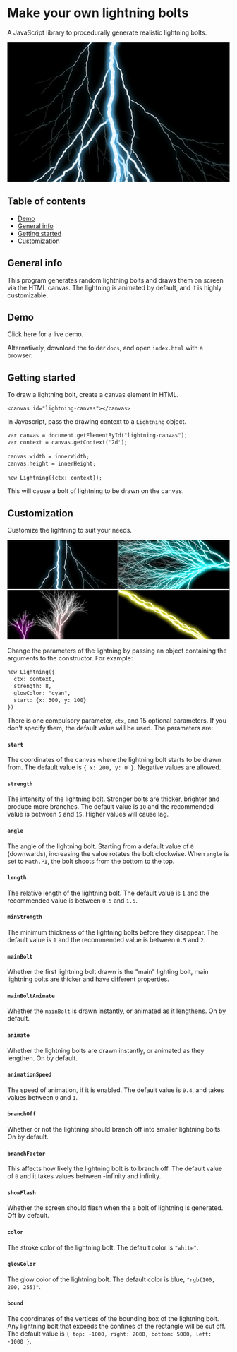 # Make your own lightning bolts
A JavaScript library to procedurally generate realistic lightning bolts.

<img src="pics/lightning_demo.jpg">

## Table of contents
* [Demo](#demo)
* [General info](#general-info)
* [Getting started](#getting-started)
* [Customization](#customization)

## General info

This program generates random lightning bolts and draws them on screen via the HTML canvas. The lightning is animated by default, and it is highly customizable.

## Demo
Click here for a live demo. 

Alternatively, download the folder `docs`, and open `index.html` with a browser.

## Getting started

To draw a lightning bolt, create a canvas element in HTML.
```
<canvas id="lightning-canvas"></canvas>
```

In Javascript, pass the drawing context to a `Lightning` object.

```
var canvas = document.getElementById("lightning-canvas");
var context = canvas.getContext('2d');

canvas.width = innerWidth;
canvas.height = innerHeight;

new Lightning({ctx: context});
```
This will cause a bolt of lightning to be drawn on the canvas.

## Customization

Customize the lightning to suit your needs.

<img src="pics/lightning_demo2.jpg">

Change the parameters of the lightning by passing an object containing the arguments to the constructor. For example:
```
new Lightning({
  ctx: context, 
  strength: 8, 
  glowColor: "cyan", 
  start: {x: 300, y: 100}
})
```
There is one compulsory parameter, `ctx`, and 15 optional parameters. If you don't specify them, the default value will be used. The parameters are:

#### `start`

The coordinates of the canvas where the lightning bolt starts to be drawn from. The default value is `{ x: 200, y: 0 }`. Negative values are allowed.

#### `strength`

The intensity of the lightning bolt. Stronger bolts are thicker, brighter and produce more branches. The default value is `10` and the recommended value is between `5` and `15`. Higher values will cause lag.

#### `angle`

The angle of the lightning bolt. Starting from a default value of `0` (downwards), increasing the value rotates the bolt clockwise. When `angle` is set to `Math.PI`, the bolt shoots from the bottom to the top.

#### `length`

The relative length of the lightning bolt. The default value is `1` and the recommended value is between `0.5` and `1.5`.

#### `minStrength`

The minimum thickness of the lightning bolts before they disappear. The default value is `1` and the recommended value is between `0.5` and `2`.

#### `mainBolt`

Whether the first lightning bolt drawn is the "main" lighting bolt, main lightning bolts are thicker and have different properties.

#### `mainBoltAnimate`

Whether the `mainBolt` is drawn instantly, or animated as it lengthens. On by default.

#### `animate`

Whether the lightning bolts are drawn instantly, or animated as they lengthen. On by default.

#### `animationSpeed`

The speed of animation, if it is enabled. The default value is `0.4`, and takes values between `0` and `1`.

#### `branchOff`

Whether or not the lightning should branch off into smaller lightning bolts. On by default.

#### `branchFactor`

This affects how likely the lightning bolt is to branch off. The default value of `0` and it takes values between -infinity and infinity.

#### `showFlash`

Whether the screen should flash when the a bolt of lightning is generated. Off by default.

#### `color`

The stroke color of the lightning bolt. The default color is `"white"`.

#### `glowColor`

The glow color of the lightning bolt. The default color is blue, `"rgb(100, 200, 255)"`.

#### `bound`

The coordinates of the vertices of the bounding box of the lightning bolt. Any lightning bolt that exceeds the confines of the rectangle will be cut off. The default value is `{ top: -1000, right: 2000, bottom: 5000, left: -1000 }`.
